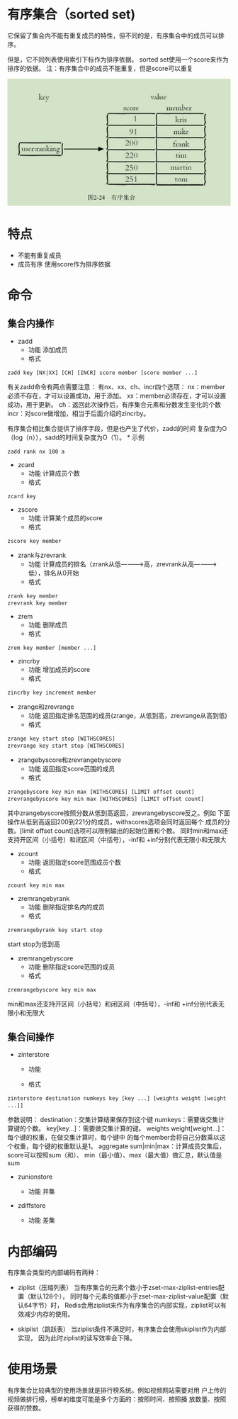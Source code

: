 # 有序集合（sorted set)

它保留了集合内不能有重复成员的特性，但不同的是，有序集合中的成员可以排序。

但是，它不同列表使用索引下标作为排序依据。
sorted set使用一个score来作为排序的依据。
注：有序集合中的成员不能重复，但是score可以重复

![](./images/2-24.jpg)

# 特点
* 不能有重复成员
* 成员有序
使用score作为排序依据

# 命令

## 集合内操作

* zadd
	* 功能
添加成员
	* 格式 
```
zadd key [NX|XX] [CH] [INCR] score member [score member ...]
```
有关zadd命令有两点需要注意：
有nx、xx、ch、incr四个选项：
nx：member必须不存在，才可以设置成功，用于添加。
xx：member必须存在，才可以设置成功，用于更新。
ch：返回此次操作后，有序集合元素和分数发生变化的个数
incr：对score做增加，相当于后面介绍的zincrby。

有序集合相比集合提供了排序字段，但是也产生了代价，zadd的时间
复杂度为O（log（n）），sadd的时间复杂度为O（1）。
	* 示例
```
zadd rank nx 100 a
```

* zcard
	* 功能
计算成员个数
	* 格式
```
zcard key
```

* zscore
	* 功能
计算某个成员的score
	* 格式
``` 
zscore key member
```

* zrank与zrevrank
	* 功能
计算成员的排名（zrank从低————>高，zrevrank从高————>低），排名从0开始
	* 格式
```
zrank key member
zrevrank key member
```

* zrem
	* 功能
删除成员
	* 格式
```
zrem key member [member ...]
```

* zincrby 
	* 功能
增加成员的score
	* 格式
```
zincrby key increment member
```

* zrange和zrevrange
	* 功能
返回指定排名范围的成员(zrange，从低到高，zrevrange从高到低)
	* 格式
```
zrange key start stop [WITHSCORES]
zrevrange key start stop [WITHSCORES]
```

* zrangebyscore和zrevrangebyscore
	* 功能
返回指定score范围的成员
	* 格式
```
zrangebyscore key min max [WITHSCORES] [LIMIT offset count]
zrevrangebyscore key min max [WITHSCORES] [LIMIT offset count]
```
其中zrangebyscore按照分数从低到高返回，zrevrangebyscore反之。例如
下面操作从低到高返回200到221分的成员，withscores选项会同时返回每个
成员的分数。[limit offset count]选项可以限制输出的起始位置和个数。
同时min和max还支持开区间（小括号）和闭区间（中括号），-inf和
+inf分别代表无限小和无限大

* zcount
	* 功能
返回指定score范围成员个数
	* 格式
```
zcount key min max
```

* zremrangebyrank
	* 功能
删除指定排名内的成员
	* 格式
```
zremrangebyrank key start stop
```
start stop为低到高


* zremrangebyscore
	* 功能
删除指定score范围的成员
	* 格式
```
zremrangebyscore key min max
```
min和max还支持开区间（小括号）和闭区间（中括号），-inf和
+inf分别代表无限小和无限大


## 集合间操作

* zinterstore
	* 功能

	* 格式
```
zinterstore destination numkeys key [key ...] [weights weight [weight ...]]
```
参数说明：
destination：交集计算结果保存到这个键
numkeys：需要做交集计算键的个数。
key[key...]：需要做交集计算的键。
weights weight[weight...]：每个键的权重，在做交集计算时，每个键中
的每个member会将自己分数乘以这个权重，每个键的权重默认是1。
aggregate sum|min|max：计算成员交集后，score可以按照sum（和）、
min（最小值）、max（最大值）做汇总，默认值是sum

* zunionstore
	* 功能
并集

* zdiffstore
	* 功能
差集

# 内部编码
有序集合类型的内部编码有两种：
* ziplist（压缩列表）
当有序集合的元素个数小于zset-max-ziplist-entries配置（默认128个），
同时每个元素的值都小于zset-max-ziplist-value配置（默认64字节）时，
Redis会用ziplist来作为有序集合的内部实现，ziplist可以有效减少内存的使用。

* skiplist（跳跃表）
当ziplist条件不满足时，有序集合会使用skiplist作为内部实现，
因为此时ziplist的读写效率会下降。

# 使用场景
有序集合比较典型的使用场景就是排行榜系统。例如视频网站需要对用
户上传的视频做排行榜，榜单的维度可能是多个方面的：按照时间、按照播
放数量、按照获得的赞数。

